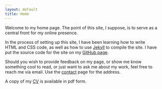 ```yaml
---
layout: default
title: Home
---
```

Welcome to my home page. The point of this site, I suppose, is to serve as a central front for my online presence.

In the process of setting up this site, I have been learning how to write HTML and CSS code, as well as how to use [Jekyll](http://jekyllrb.com/) to compile the site. I have put the source code for the site on my [GitHub page](https://github.com/Travis-S).

Should you wish to provide feedback on my page, or show me know something cool to read, or just want to ask me about my work, feel free to reach me via email. Use the [contact](contact.html) page for the address.

A copy of my [CV](https://app.box.com/s/57tiv08uoem1aai2ow4f) is available in pdf form.
